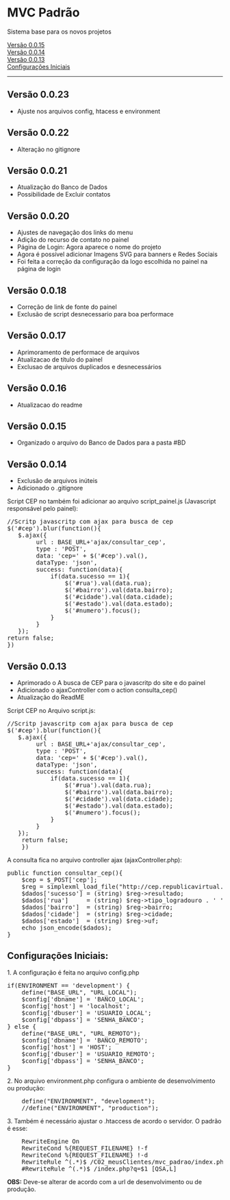 <h1>MVC Padrão</h1>
<p>Sistema base para os novos projetos</p>
<a href="#versão-0015">Versão 0.0.15</a><br>
<a href="#versão-0014">Versão 0.0.14</a><br>
<a href="#versão-0013">Versão 0.0.13</a><br>
<a href="#configurações-iniciais">Configurações Iniciais</a>
<hr>
<h2>Versão 0.0.23</h2>
<ul>
    <li>Ajuste nos arquivos config, htacess e environment</li>
</ul>
<h2>Versão 0.0.22</h2>
<ul>
    <li>Alteração no gitignore</li>
</ul>
<h2>Versão 0.0.21</h2>


<ul>
    <li>Atualização do Banco de Dados</li>
    <li>Possibilidade de Excluir contatos</li>
</ul>
<h2>Versão 0.0.20</h2>
<ul>
    <li>Ajustes de navegação dos links do menu</li>
    <li>Adição do recurso de contato no painel</li>
    <li>Página de Login: Agora aparece o nome do projeto</li>
    <li>Agora é possível adicionar Imagens SVG para banners e Redes Sociais</li>
    <li>Foi feita a correção da configuração da logo escolhida no painel na página de login</li>
</ul>

<h2>Versão 0.0.18</h2>
<ul>
    <li>Correção de link de fonte do painel</li>
    <li>Exclusão de script desnecessario para boa performace</li>
</ul>
<h2>Versão 0.0.17</h2>
<ul>
    <li>Aprimoramento de performace de arquivos</li>
    <li>Atualizacao de título do painel</li>
    <li>Exclusao de arquivos duplicados e desnecessários</li>
</ul>
<h2>Versão 0.0.16</h2>
<ul>
	<li>Atualizacao do readme</li>
</ul>
<h2>Versão 0.0.15</h2>
<ul>
	<li>Organizado o arquivo do Banco de Dados para a pasta #BD</li>
</ul>

<h2>Versão 0.0.14</h2>
<ul>
	<li>Exclusão de arquivos inúteis</li>
	<li>Adicionado o .gitignore</li>
</ul>
<p>Script CEP no também foi adicionar ao arquivo script_painel.js (Javascript responsável pelo painel):</p>
<pre>
//Scritp javascritp com ajax para busca de cep
$('#cep').blur(function(){    
   $.ajax({
        url : BASE_URL+'ajax/consultar_cep',  
        type : 'POST', 
        data: 'cep=' + $('#cep').val(), 
        dataType: 'json', 
        success: function(data){
            if(data.sucesso == 1){
                $('#rua').val(data.rua);
                $('#bairro').val(data.bairro);
                $('#cidade').val(data.cidade);
                $('#estado').val(data.estado);
                $('#numero').focus();
            }
        }
   });   
return false;    
})
</pre>
<h2>Versão 0.0.13</h2>

<ul>
	<li>Aprimorado o A busca de CEP para o javascritp do site e do painel</li>
	<li>Adicionado o ajaxController com o action consulta_cep()</li>
	<li>Atualização do ReadME</li>
</ul>
<p>Script CEP no Arquivo script.js:</p>
<pre>
//Scritp javascritp com ajax para busca de cep
$('#cep').blur(function(){    
   $.ajax({
        url : BASE_URL+'ajax/consultar_cep',  
        type : 'POST', 
        data: 'cep=' + $('#cep').val(), 
        dataType: 'json', 
        success: function(data){
            if(data.sucesso == 1){
                $('#rua').val(data.rua);
                $('#bairro').val(data.bairro);
                $('#cidade').val(data.cidade);
                $('#estado').val(data.estado);
                $('#numero').focus();
            }
        }
   });   
	return false;    
	})
</pre>
<p>A consulta fica no arquivo controller ajax (ajaxController.php):</p>
<pre>
public function consultar_cep(){
    $cep = $_POST['cep'];
    $reg = simplexml_load_file("http://cep.republicavirtual.com.br/web_cep.php?formato=xml&cep=" . $cep);
    $dados['sucesso'] = (string) $reg->resultado;
    $dados['rua']     = (string) $reg->tipo_logradouro . ' ' . $reg->logradouro;
    $dados['bairro']  = (string) $reg->bairro;
    $dados['cidade']  = (string) $reg->cidade;
    $dados['estado']  = (string) $reg->uf;
    echo json_encode($dados);
}
</pre>	

<h2>Configurações Iniciais:</h2>
<p>1. A configuração é feita no arquivo config.php</p>
<pre>
if(ENVIRONMENT == 'development') {
	define("BASE_URL", "URL_LOCAL");
	$config['dbname'] = 'BANCO_LOCAL';
	$config['host'] = 'localhost';
	$config['dbuser'] = 'USUARIO_LOCAL';
	$config['dbpass'] = 'SENHA_BANCO';
} else {
	define("BASE_URL", "URL_REMOTO");
	$config['dbname'] = 'BANCO_REMOTO';
	$config['host'] = 'HOST';
	$config['dbuser'] = 'USUARIO_REMOTO';
	$config['dbpass'] = 'SENHA_BANCO';
}
</pre>
<P>2. No arquivo environment.php configura o ambiente de desenvolvimento ou produção:</P>
<pre>
	define("ENVIRONMENT", "development");
	//define("ENVIRONMENT", "production");
</pre>
<p>3. Também é necessário ajustar o .htaccess de acordo o servidor. O padrão é esse:</p>
<pre>
	RewriteEngine On
	RewriteCond %{REQUEST_FILENAME} !-f
	RewriteCond %{REQUEST_FILENAME} !-d
	RewriteRule ^(.*)$ /C02_meusClientes/mvc_padrao/index.php?q=$1 [QSA,L]
	#RewriteRule ^(.*)$ /index.php?q=$1 [QSA,L]
</pre>
<p><strong>OBS:</strong> Deve-se alterar de acordo com a url de desenvolvimento ou de produção.</p>